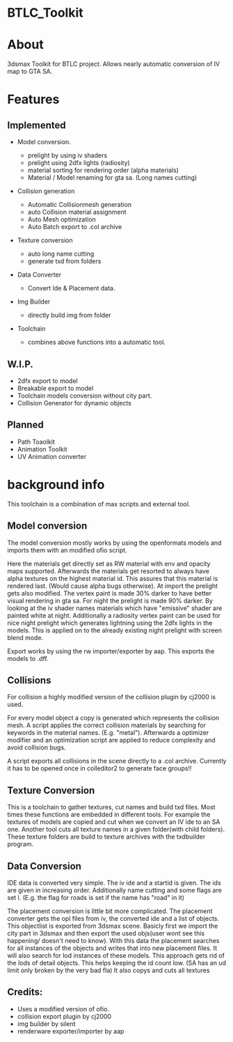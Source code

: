 # BTLC_Toolkit
# About
3dsmax Toolkit for BTLC project. Allows nearly automatic conversion of IV map to GTA SA. 

# Features

## Implemented
- Model conversion.
   - prelight by using iv shaders
   - prelight using 2dfx lights (radiosity)
   - material sorting for rendering order (alpha materials)
   - Material / Model renaming for gta sa. (Long names cutting)

- Collision generation
   - Automatic Collisionmesh generation
   - auto Collision material assignment
   - Auto Mesh optimization
   - Auto Batch export to .col archive

- Texture conversion
   - auto long name cutting 
   - generate txd from folders

- Data Converter
   - Convert Ide & Placement data.

- Img Builder
   - directly build img from folder

- Toolchain
   - combines above functions into a automatic tool.

## W.I.P.
- 2dfx export to model
- Breakable export to model
- Toolchain models conversion without city part.
- Collision Generator for dynamic objects 

## Planned
- Path Toaolkit
- Animation Toolkit
- UV Animation converter


# background info

This toolchain is a combination of max scripts and external tool. 

## Model conversion
The model conversion mostly works by using the openformats models and imports them with an modified ofio script. 

Here the materials get directly set as RW material with env and opacity maps supported. Afterwards the materials get resorted to always have alpha textures on the highest material id. This assures that this material is rendered last. (Would cause alpha bugs otherwise). 
At import the prelight gets also modified. The vertex paint is made 30% darker to have better visual rendering in gta sa. For night the prelight is made 90% darker. By looking at the iv shader names materials which have "emissive" shader are painted white at night. 
Additionally a radiosity vertex paint can be used for nice night prelight which generates lightning using the 2dfx lights in the models. This is applied on to the already existing night prelight with screen blend mode.

Export works by using the rw importer/exporter by aap. This exports the models to .dff.


## Collisions
For collision a highly modified version of the collision plugin by cj2000 is used.

For every model object a copy is generated which represents the collision mesh. A script applies the correct collision materials by searching for keywords in the material names. (E.g. "metal").
Afterwards a optimizer modifier and an optimization script are applied to reduce complexity and avoid collision bugs.

A script exports all collisions in the scene directly to a .col archive. Currently it has to be opened once in colleditor2 to generate face groups!!

## Texture Conversion
This is  a toolchain to gather textures, cut names and build txd files. Most times these functions are embedded in different tools.
For example the textures of models are copied and cut when we convert an IV ide to an SA one.
Another tool cuts all texture names in a given folder(with child folders).
These texture folders are build to texture archives with the txdbuilder program.


## Data Conversion
IDE data is converted very simple. The iv ide and a startid is given. The ids are given in increasing order. Additionally name cutting and some flags are set l. (E.g. the flag for roads is set if the name has "road" in it)

The placement conversion is little bit more complicated. The placement converter gets the opl files from iv, the converted ide and a list of objects. This objectlist is exported from 3dsmax scene. Basicly first we import the city part in 3dsmax and then export the used objs(user wont see this happening/ doesn't need to know).
With this data the placement searches for all instances of the objects and writes that into new placement files. It will also search for lod instances of these models. This approach gets rid of the lods of detail objects. This helps keeping the id count low. (SA has an ud limit only broken by the very bad fla)
It also copys and cuts all textures


## Credits:
- Uses a modified version of ofio.
- collision export plugin by cj2000
- img builder by silent
- renderware exporter/importer by aap



